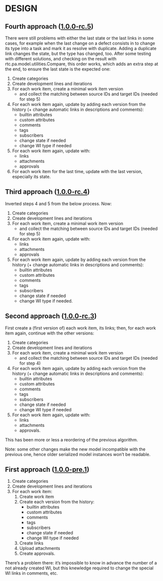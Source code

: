 # DESIGN

## Fourth approach ([1.0.0-rc.5](https://github.com/jeromede/rtc.pa/releases/tag/1.0.0-rc.5))

There were still problems with either the last state or the last links in some cases, for example when the last change on a defect consists in to change its type into a task and mark it as resolve with duplicate. Adding a duplicate link changes the state, but the type has changed, too. After some testing with different solutions, and checking on the result with rtc.pa.model.utilities.Compare, this order works, which adds an extra step at the end, to ensure the last state is the expected one:

1) Create categories
2) Create development lines and iterations
3) For each work item, create a minimal work item version
    - and collect the matching between source IDs and target IDs (needed for step 5)
4) For each work item again, update by adding each version from the history (+ change automatic links in descriptions and comments):
    - builtin attributes
    - custom attributes
    - comments
    - tags
    - subscribers
    - change state if needed
    - change WI type if needed
5) For each work item again, update with:
    - links
    - attachments
    - approvals
6) For each work item for the last time, update with the last version, especially its state.


## Third approach ([1.0.0-rc.4](https://github.com/jeromede/rtc.pa/releases/tag/1.0.0-rc.4))

Inverted steps 4 and 5 from the below process. Now:

1) Create categories
2) Create development lines and iterations
3) For each work item, create a minimal work item version
    - and collect the matching between source IDs and target IDs (needed for step 5)
4) For each work item again, update with:
    - links
    - attachments
    - approvals
5) For each work item again, update by adding each version from the history (+ change automatic links in descriptions and comments):
    - builtin attributes
    - custom attributes
    - comments
    - tags
    - subscribers
    - change state if needed
    - change WI type if needed.


## Second approach ([1.0.0-rc.3](https://github.com/jeromede/rtc.pa/releases/tag/1.0.0-rc.3))

First create a (first version of) each work item, its links; then, for each work item again, continue with the other versions:

1) Create categories
2) Create development lines and iterations
3) For each work item, create a minimal work item version
    - and collect the matching between source IDs and target IDs (needed for step 4)
4) For each work item again, update by adding each version from the history (+ change automatic links in descriptions and comments):
    - builtin attributes
    - custom attributes
    - comments
    - tags
    - subscribers
    - change state if needed
    - change WI type if needed
5) For each work item again, update with:
    - links
    - attachments
    - approvals.

This has been more or less a reordering of the previous algorithm.

Note: some other changes make the new model incompatible with the previous one, hence older serialized model instances won’t be readable.

## First approach ([1.0.0-pre.1](https://github.com/jeromede/rtc.pa/releases/tag/1.0.0-pre.1))

1) Create categories
2) Create development lines and iterations
3) For each work item:
   1) Create work item
   2) Create each version from the history:
      - builtin attributes
      - custom attributes
      - comments
      - tags
      - subscribers
      - change state if needed
      - change WI type if needed
   3) Create links
   4) Upload attachments
   5) Create approvals.

There’s a problem there: it’s impossible to know in advance the number of a not already created WI, but this knewledge  required to change the special WI links in comments, etc.
